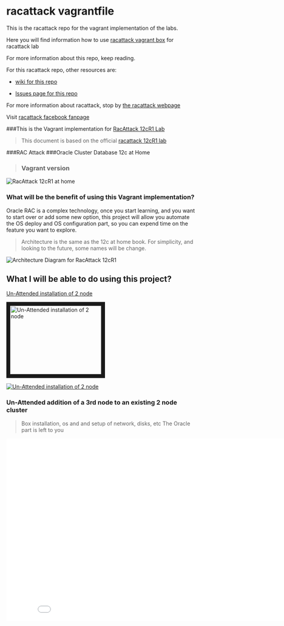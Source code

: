 racattack vagrantfile
===========

This is the racattack repo for the vagrant implementation of the labs.

Here you will find information how to use [racattack vagrant box](http://vagrantcloud.com/kikitux/oracle65-racattack) for racattack lab

For more information about this repo, keep reading.

For this racattack repo, other resources are:

- [wiki for this repo](https://github.com/racattack/vagrantfile/wiki)

- [Issues page for this repo](https://github.com/racattack/vagrantfile/issues)

For more information about racattack, stop by [the racattack webpage](http://racattack.org)

Visit [racattack facebook fanpage](https://www.facebook.com/racattack)

###This is the Vagrant implementation for [RacAttack 12cR1 Lab](http://racattack.org)

>This document is based on the official [racattack 12cR1 lab](http://en.wikibooks.org/wiki/RAC_Attack_-_Oracle_Cluster_Database_at_Home/RAC_Attack_12c/Print_Book)

###RAC Attack
###Oracle Cluster Database 12c at Home
>### Vagrant version

![RacAttack 12cR1 at home](http://upload.wikimedia.org/wikipedia/commons/8/8b/Racattack12c-book-title.png)


### What will be the benefit of using this Vagrant implementation?

Oracle RAC is a complex technology, once you start learning, and you want to start over or add some new option, this project will allow you automate the OS deploy and OS configuration part, so you can expend time on the feature you want to explore.

> Architecture is the same as the 12c at home book. For simplicity, and looking to the future, some names will be change.

![Architecture Diagram for RacAttack 12cR1](https://lh4.googleusercontent.com/-LuX7yDQnz54/UzfMY7Qxw3I/AAAAAAAAAFE/EjBFk-qWEtc/s0/2014-03-30_20-48-46.png)


## What I will be able to do using this project?

[Un-Attended installation of 2 node](//youtu.be/YZiKEKf2HPo?rel=0&vq=large)

<a href="http://www.youtube.com/watch?feature=player_embedded&v=YZiKEKf2HPo?rel=0&vq=large
" target="_blank"><img src="http://img.youtube.com/vi/YZiKEKf2HPo/0.jpg" 
alt="Un-Attended installation of 2 node" width="240" height="180" border="10" /></a>


[![Un-Attended installation of 2 node](http://img.youtube.com/vi/YZiKEKf2HPo/0.jpg)](http://www.youtube.com/watch?v=YZiKEKf2HPo?rel=0&vq=large)



### Un-Attended addition of a 3rd node to an existing 2 node cluster
> Box installation, os and and setup of network, disks, etc
> The Oracle part is left to you

<iframe width="853" height="480" src="//www.youtube.com/watch?v=_5swmO-hzkQ?rel=0&vq=large" frameborder="0" allowfullscreen></iframe>

